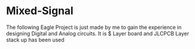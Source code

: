 # Mixed-Signal
The following Eagle Project is just made by me to gain the experience in designing  Digital and Analog circuits.
It is $ Layer board and JLCPCB Layer stack up has been used
